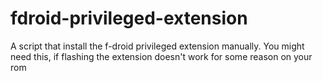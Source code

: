 # fdroid-privileged-extension
A script that install the f-droid privileged extension manually. You might need this, if flashing the extension doesn't work for some reason on your rom
